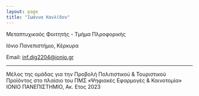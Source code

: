 ```yaml
---
layout: page
title: "Ιωάννα Κανλίδου"
---
```


Μεταπτυχικαός Φοιτητής - Τμήμα Πλροφορικής

Ιόνιο Πανεπιστήμιο, Κέρκυρα

Email: inf.dig2204@ionio.gr


---

Μέλος της ομάδας για την Προβολή Πολιτιστικού & Τουριστικού Προϊόντος στο πλαίσιο του ΠΜΣ «Ψηφιακές Εφαρμογές & Καινοτομία» ΙΟΝΙΟ ΠΑΝΕΠΙΣΤΗΜΙΟ, Ακ. Ετος 2023
